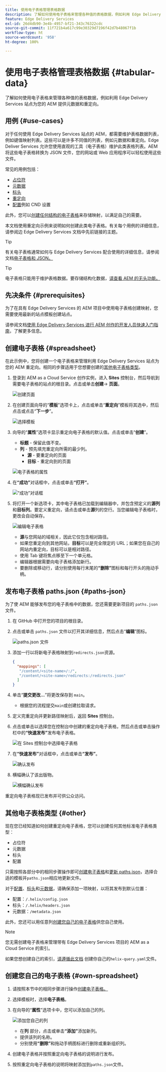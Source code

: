 ```yaml
---
title: 使用电子表格管理表格数据
description: 了解如何使用电子表格来管理各种值的表格数据，例如利用 Edge Delivery Services 站点为您的 AEM 提供元数据和重定向。
feature: Edge Delivery Services
exl-id: 26d4db90-3e4b-4957-bf21-343c76322cdc
source-git-commit: 11f721b4a617c99e30329d7196f42d7b48067f1b
workflow-type: ht
source-wordcount: '958'
ht-degree: 100%

---
```



# 使用电子表格管理表格数据 {#tabular-data}

了解如何使用电子表格来管理各种值的表格数据，例如利用 Edge Delivery Services 站点为您的 AEM 提供元数据和重定向。

## 用例 {#use-cases}

对于任何使用 Edge Delivery Services 站点的 AEM，都需要维护表格数据列表，例如键值映射列表。这些可以是许多不同值的列表，例如元数据和重定向。Edge Deliver Services 允许您使用直观的工具（电子表格）维护此类表格列表。AEM 将这些电子表格转换为 JSON 文件，您的网站或 Web 应用程序可以轻松使用这些文件。

常见的用例包括：

* [占位符](/help/edge/docs/placeholders.md)
* [元数据](/help/edge/docs/bulk-metadata.md)
* [标头](/help/edge/docs/custom-headers.md)
* [重定向](/help/edge/docs/redirects.md)
* [配置](/help/edge/docs/setup-byo-cdn-push-invalidation.md)例如 CND 设置

此外，您可以[创建任何结构的电子表格](#own-spreadsheet)来存储映射，以满足自己的需要。

本文档使用重定向示例来说明如何创建此类电子表格。有关每个用例的详细信息，请参阅边 Edge Delivery Services 文档中先前链接的主题。

>[!TIP]
>
>有关电子表格通常如何与 Edge Delivery Services 配合使用的详细信息，请参阅文档[电子表格和 JSON。](/help/edge/developer/spreadsheets.md)

>[!TIP]
>
>电子表格只能用于维护表格数据。要存储结构化数据，[请查看 AEM 的无头功能。](/help/headless/introduction.md)

## 先决条件 {#prerequisites}

为了在具有 Edge Delivery Services 的 AEM 项目中使用电子表格创建映射，您需要使用最新的站点模板创建站点。

请参阅文档[使用 Edge Delivery Services 进行 AEM 创作的开发人员快速入门指南](/help/edge/aem-authoring/edge-dev-getting-started.md)，了解更多信息。

## 创建电子表格 {#spreadsheet}

在此示例中，您将创建一个电子表格来管理利用 Edge Delivery Services 站点为您的 AEM 重定向。相同的步骤适用于您想要创建的[其他电子表格类型](#other)。

1. 登录到 AEM as a Cloud Service 创作实例，进入 **Sites** 控制台，然后导航到需要电子表格的站点的根目录。点击或单击&#x200B;**创建**-> **页面**。

   ![创建页面](assets/tabular-data/tabular-data-create-page.png)

1. 在创建页面向导的“**模板**”选项卡上，点击或单击“**重定向**”模板将其选中，然后点击或点击“**下一步**”。

   ![选择模板](assets/tabular-data/tabular-data-create-page-teamplate-redirects.png)

1. 向导的“**属性**”选项卡显示重定向电子表格的默认值。点击或单击“**创建**”。

   * **标题** - 保留此值不变。
   * **列** - 预先填充重定向所需的最少列。
      * **源** - 要重定向的页面
      * **目标** - 重定向到的页面

   ![电子表格的属性](assets/tabular-data/tabular-data-create-page-properties-redirects.png)

1. 在&#x200B;**“成功”**&#x200B;对话框中，点击或单击&#x200B;**“打开”**。

   ![“成功”对话框](assets/tabular-data/tabular-data-success.png)

1. 将打开一个新选项卡，其中电子表格已加载到编辑器中，并包含预定义的&#x200B;**源列**&#x200B;和&#x200B;**目标列**。要定义重定向，请点击或单击&#x200B;**源**&#x200B;列的空行。当您编辑电子表格时，更改会自动保存。

   ![编辑电子表格](assets/tabular-data/tabular-data-edit-redirects.png)

   *  **源**&#x200B;与您网站的域相关，因此它仅包含相对路径。
   * 如果您重定向到其他网站，**目标**&#x200B;可以是完全限定的 URL；如果您在自己的网站内重定向，目标可以是相对路径。
   * 使用 Tab 键将焦点移至下一个单元格。
   * 编辑器根据需要向电子表格添加新行。
   * 要删除或移动行，请分别使用每行末尾的&#x200B;**“删除”**&#x200B;图标和每行开头的拖动手柄。

## 发布电子表格 paths.json {#paths-json}

为了使 AEM 能够发布您的电子表格中的数据，您还需要更新项目的 `paths.json` 文件。

1. 在 GitHub 中打开您的项目的根目录。

1. 点击或单击 `paths.json` 文件以打开其详细信息，然后点击“**编辑**”图标。

   ![paths.json 文件](assets/tabular-data/tabular-data-paths-json.png)

1. 添加一行以将新电子表格映射到`redirects.json`资源。

   ```json
   {
     "mappings": [
      "/content/<site-name>/:/",
      "/content/<site-name>/redirects:/redirects.json"
     ]
   }
   ```

1. 单击“**提交更改...**”将更改保存到 `main`。

   * 根据您的流程提交`main`或创建拉取请求。

1. 定义完重定向并更新路径映射后，返回 **Sites** 控制台。

1. 点击或单击以选择您在控制台中创建的重定向电子表格，然后点击或单击操作栏中的&#x200B;**“快速发布”**&#x200B;发布电子表格。

   ![在 Sites 控制台中选择电子表格](assets/tabular-data/tabular-data-select-publish.png)

1. 在&#x200B;**“快速发布”**&#x200B;对话框中，点击或单击&#x200B;**“发布”**。

   ![确认发布](assets/tabular-data/tabular-data-quick-publish.png)

1. 横幅确认了该出版物。

   ![横幅确认发布](assets/tabular-data/tabular-data-publish-banner.png)

重定向电子表格现已发布并可供公众访问。

## 其他电子表格类型 {#other}

现在您已经知道如何创建重定向电子表格，您可以创建任何其他标准电子表格类型：

* 占位符
* 元数据
* 标头
* 配置

只需按照各部分中的相同步骤操作即可[创建电子表格](#spreadsheet)和[更新 paths.json](#paths-json)，选择合适的模板并`paths.json`相应地更新文件。

对于[配置](https://www.aem.live/docs/configuration)、[标头](https://www.aem.live/docs/custom-headers)和[元数据](https://www.aem.live/docs/bulk-metadata)，请确保添加一项映射，以将其发布到默认位置：

* 配置：`/.helix/config.json`
* 标头：`/.helix/headers.json`
* 元数据：`/metadata.json`

此外，您还可以用任意列[创建您自己的电子表格](#own-spreadsheet)供您自己使用。

>[!NOTE]
>
>您无需创建电子表格来管理带有 Edge Delivery Services 项目的 AEM as a Cloud Service 的索引。
>
>如果您想创建自己的索引，[请遵循此文档](https://www.aem.live/developer/indexing#setting-up-more-index-configurations) 创建你自己的`helix-query.yaml`文件。

## 创建您自己的电子表格 {#own-spreadsheet}

1. 请按照本节中的相同步骤进行操作[创建电子表格。](#spreadsheet)

1. 选择模板时，选择&#x200B;**电子表格**。

1. 在向导的“**属性**”选项卡中，您可以添加自己的列。

   ![添加您自己的列](assets/tabular-data/tabular-data-own-spreadsheet.png)

   * 在&#x200B;**列** 部分，点击或单击&#x200B;**“添加”**&#x200B;添加新列。
   * 提供该列的名称。
   * 分别使用&#x200B;**“删除”**&#x200B;和拖动手柄图标进行删除或重新组织列。

1. 创建电子表格并按照重定向电子表格的说明进行发布。

1. 按照重定向电子表格的说明将映射添加到`paths.json`文件。

